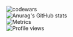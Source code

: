 ![codewars](https://www.codewars.com/users/theohrd/badges/large) \
![Anurag's GitHub stats](https://github-readme-stats.vercel.app/api?username=theo-hrd&show_icons=true&theme=tokyonight) \
![Metrics](https://metrics.lecoq.io/theo-hrd?template=classic&base.header=0&base.activity=0&base.community=0&base.repositories=0&base.metadata=0&languages=1&isocalendar=1&pagespeed=1&isocalendar.duration=half-year&languages.colors=github&languages.threshold=0%25&pagespeed.url=https%3A%2F%2Fdarkness-sono.herokuapp.com%2Findex.php&pagespeed.detailed=false&pagespeed.screenshot=false&config.timezone=Europe%2FParis) \
![Profile views](https://gpvc.arturio.dev/theo-hrd)
